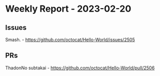 # Weekly Report - 2023-02-20

## Issues

Smash. - https://github.com/octocat/Hello-World/issues/2505



## PRs

ThadonNo subtakai - https://github.com/octocat/Hello-World/pull/2506


